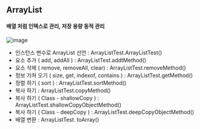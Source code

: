 ## ArrayList<E> 
#### 배열 처럼 인텍스로 관리, 저장 용량 동적 관리

![image](https://user-images.githubusercontent.com/11780795/152692689-0189f79f-5829-496c-8f15-463472f3ecce.png)

* 인스턴스 변수로 ArrayList 선언 : ArrayListTest.ArrayListTest()
* 요소 추가 ( add, addAll ) : ArrayListTest.addtMethod()
* 요소 삭제 ( remove, removeAll, clear) : ArrayListTest.removeMethod()
* 정보 가져 오기 ( size, get, indexof, contains ) : ArrayListTest.getMethod()
* 정렬 하기 ( sort ) : ArrayListTest.sortMethod()
* 복사 하기  : ArrayListTest.copyMethod()
* 복사 하기 ( Class - shallowCopy ) : ArrayListTest.shallowCopyObjectMethod()
* 복사 하기 ( Class - deepCopy ) : ArrayListTest.deepCopyObjectMethod()
* 배열 변환 : ArrayListTest. toArray()
